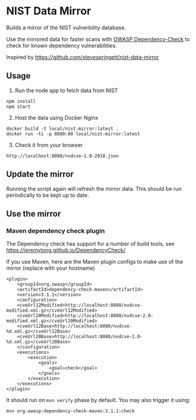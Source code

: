 # NIST Data Mirror

Builds a mirror of the NIST vulnerbility database.

Use the mirrored data for faster scans with [OWASP Dependency-Check](https://www.owasp.org/index.php/OWASP_Dependency_Check)  to check for known dependency vulnerabilities.

Inspired by https://github.com/stevespringett/nist-data-mirror

## Usage

1. Run the node app to fetch data from NIST
```
npm install
npm start
```

2. Host the data using Docker Nginx
```
docker build -t local/nist-mirror:latest .
docker run -ti -p 8080:80 local/nist-mirror:latest
```

3. Check it from your browser
```
http://localhost:8080/nvdcve-1.0-2018.json
```

## Update the mirror
Running the script again will refresh the mirror data. This should be run periodically to be kept up to date.

## Use the mirror

### Maven dependency check plugin

The Dependency check has support for a number of build tools, see https://jeremylong.github.io/DependencyCheck/

If you use Maven, here are the Maven plugin configs to make use of the mirror (replace with your hostname)

```
<plugin>
    <groupId>org.owasp</groupId>
    <artifactId>dependency-check-maven</artifactId>
    <version>3.1.1</version>
    <configuration>
    <cveUrl12Modified>http://localhost:8080/nvdcve-modified.xml.gz</cveUrl12Modified>
    <cveUrl20Modified>http://localhost:8080/nvdcve-2.0-modified.xml.gz</cveUrl20Modified>
    <cveUrl12Base>http://localhost:8080/nvdcve-%d.xml.gz</cveUrl12Base>
    <cveUrl20Base>http://localhost:8080/nvdcve-2.0-%d.xml.gz</cveUrl20Base>
    </configuration>
    <executions>
        <execution>
            <goals>
                <goal>check</goal>
            </goals>
        </execution>
    </executions>
</plugin>

```

It should run on `mvn verify` phase by default. You may also trigger it using:
```
mvn org.owasp:dependency-check-maven:3.1.1:check
```
